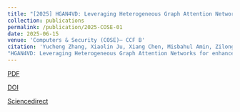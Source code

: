 ```yaml
---
title: "[2025] HGAN4VD: Leveraging Heterogeneous Graph Attention Networks for enhanced vulnerability detection"
collection: publications
permalink: /publication/2025-COSE-01
date: 2025-06-15
venue: 'Computers & Security (COSE)— CCF B'
citation: 'Yucheng Zhang, Xiaolin Ju, Xiang Chen, Misbahul Amin, Zilong Ren.
"HGAN4VD: Leveraging Heterogeneous Graph Attention Networks for enhanced vulnerability detection". Computers & Security (COSE), 2025: 104548.'
---
```


[PDF](http://ntu-juking.github.io/files/COSE-2025-01-Self.pdf)

[DOI](https://doi.org/10.1016/j.cose.2025.104548)

[Sciencedirect](https://www.sciencedirect.com/science/article/abs/pii/S0167404825002378)


